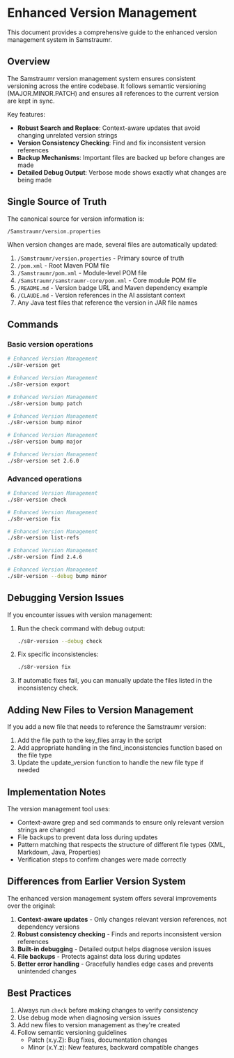 <!--
Copyright (c) 2025 Eric C. Mumford (@heymumford)

This software was developed with analytical assistance from AI tools 
including Claude 3.7 Sonnet, Claude Code, and Google Gemini Deep Research,
which were used as paid services. All intellectual property rights 
remain exclusively with the copyright holder listed above.

Licensed under the Mozilla Public License 2.0
-->

<!-- 
Copyright (c) 2025 [Eric C. Mumford (@heymumford)](https://github.com/heymumford), Gemini Deep Research, Claude 3.7.
-->

# Enhanced Version Management

This document provides a comprehensive guide to the enhanced version management system in Samstraumr.

## Overview

The Samstraumr version management system ensures consistent versioning across the entire codebase. It follows semantic versioning (MAJOR.MINOR.PATCH) and ensures all references to the current version are kept in sync.

Key features:
- **Robust Search and Replace**: Context-aware updates that avoid changing unrelated version strings
- **Version Consistency Checking**: Find and fix inconsistent version references
- **Backup Mechanisms**: Important files are backed up before changes are made
- **Detailed Debug Output**: Verbose mode shows exactly what changes are being made

## Single Source of Truth

The canonical source for version information is:
```
/Samstraumr/version.properties
```

When version changes are made, several files are automatically updated:
1. `/Samstraumr/version.properties` - Primary source of truth
2. `/pom.xml` - Root Maven POM file 
3. `/Samstraumr/pom.xml` - Module-level POM file
4. `/Samstraumr/samstraumr-core/pom.xml` - Core module POM file
5. `/README.md` - Version badge URL and Maven dependency example
6. `/CLAUDE.md` - Version references in the AI assistant context
7. Any Java test files that reference the version in JAR file names

## Commands

### Basic version operations

```bash
# Enhanced Version Management
./s8r-version get

# Enhanced Version Management
./s8r-version export

# Enhanced Version Management
./s8r-version bump patch

# Enhanced Version Management
./s8r-version bump minor

# Enhanced Version Management
./s8r-version bump major

# Enhanced Version Management
./s8r-version set 2.6.0
```

### Advanced operations

```bash
# Enhanced Version Management
./s8r-version check

# Enhanced Version Management
./s8r-version fix

# Enhanced Version Management
./s8r-version list-refs

# Enhanced Version Management
./s8r-version find 2.4.6

# Enhanced Version Management
./s8r-version --debug bump minor
```

## Debugging Version Issues

If you encounter issues with version management:

1. Run the check command with debug output:
   ```bash
   ./s8r-version --debug check
   ```

2. Fix specific inconsistencies:
   ```bash
   ./s8r-version fix
   ```

3. If automatic fixes fail, you can manually update the files listed in the inconsistency check.

## Adding New Files to Version Management

If you add a new file that needs to reference the Samstraumr version:

1. Add the file path to the key_files array in the script
2. Add appropriate handling in the find_inconsistencies function based on the file type
3. Update the update_version function to handle the new file type if needed

## Implementation Notes

The version management tool uses:

- Context-aware grep and sed commands to ensure only relevant version strings are changed
- File backups to prevent data loss during updates
- Pattern matching that respects the structure of different file types (XML, Markdown, Java, Properties)
- Verification steps to confirm changes were made correctly

## Differences from Earlier Version System

The enhanced version management system offers several improvements over the original:

1. **Context-aware updates** - Only changes relevant version references, not dependency versions
2. **Robust consistency checking** - Finds and reports inconsistent version references
3. **Built-in debugging** - Detailed output helps diagnose version issues
4. **File backups** - Protects against data loss during updates
5. **Better error handling** - Gracefully handles edge cases and prevents unintended changes

## Best Practices

1. Always run `check` before making changes to verify consistency
2. Use debug mode when diagnosing version issues
3. Add new files to version management as they're created
4. Follow semantic versioning guidelines
   - Patch (x.y.Z): Bug fixes, documentation changes
   - Minor (x.Y.z): New features, backward compatible changes

